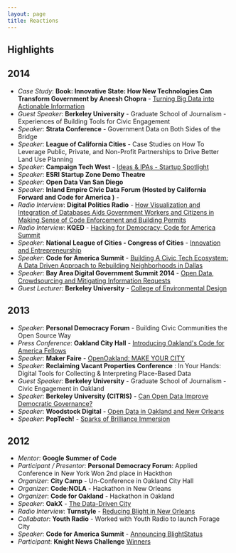 ```yaml
---
layout: page
title: Reactions
---
```


Highlights
----------

2014
----

*   _Case Study_: **Book: Innovative State: How New Technologies Can Transform Government by Aneesh Chopra** - [Turning Big Data into Actionable Information](https://web.archive.org/web/20181005105100/http://www.amazon.com/Innovative-State-Technologies-Transform-Government/dp/0802121330)
*   _Guest Speaker_: **Berkeley University** - Graduate School of Journalism - Experiences of Building Tools for Civic Engagement
*   _Speaker_: **Strata Conference** - Government Data on Both Sides of the Bridge
*   _Speaker_: **League of California Cities** - Case Studies on How To Leverage Public, Private, and Non-Profit Partnerships to Drive Better Land Use Planning
*   _Speaker_: **Campaign Tech West** - [Ideas & IPAs - Startup Spotlight](https://web.archive.org/web/20181005105100/http://www.campaigntechwest.com/sessions)
*   _Speaker_: **ESRI Startup Zone Demo Theatre**
*   _Speaker_: **Open Data Van San Diego**
*   _Speaker_: **Inland Empire Civic Data Forum (Hosted by California Forward and Code for America )** -[]( )
*   _Radio Interview_: **Digital Politics Radio** - [How Visualization and Integration of Databases Aids Government Workers and Citizens in Making Sense of Code Enforcement and Building Permits](https://web.archive.org/web/20181005105100/http://www.govtech.com/events/Bay-Area-Digital-Government-Summit.html?page=agenda)
*   _Radio Interview_: **KQED** - [Hacking for Democracy: Code for America Summit](https://web.archive.org/web/20181005105100/http://ww2.kqed.org/news/2014/09/26/hacking-for-democracy-code-for-america-summit)
*   _Speaker_: **National League of Cities - Congress of Cities** - [Innovation and Entrepreneurship](https://web.archive.org/web/20181005105100/http://www.nlccongressofcities.org/speaker/eddie-tejeda/)
*   _Speaker_: **Code for America Summit** - [Building A Civic Tech Ecosystem: A Data Driven Approach to Rebuilding Neighborhoods in Dallas](https://web.archive.org/web/20181005105100/https://www.youtube.com/watch?v=YGzeGzhggFM&list=UU6VjQY-gIxXGKmjW0LeMGOw)
*   _Speaker_: **Bay Area Digital Government Summit 2014** - [Open Data, Crowdsourcing and Mitigating Information Requests](https://web.archive.org/web/20181005105100/http://www.govtech.com/events/Bay-Area-Digital-Government-Summit-2014.html?page=agenda)
*   _Guest Lecturer_: **Berkeley University** - [College of Environmental Design](https://web.archive.org/web/20181005105100/https://bcourses.berkeley.edu/courses/1247349)

2013
----

*   _Speaker_: **Personal Democracy Forum** - Building Civic Communities the Open Source Way
*   _Press Conference_: **Oakland City Hall** - [Introducing Oakland's Code for America Fellows](https://web.archive.org/web/20181005105100/https://www.flickr.com/photos/codeforamerica/sets/72157633005808000/)
*   _Speaker_: **Maker Faire** - [OpenOakland: MAKE YOUR CITY](https://web.archive.org/web/20181005105100/https://www.facebook.com/permalink.php?id=116582681692841&story_fbid=678635802154190)
*   _Speaker_: **Reclaiming Vacant Properties Conference** : In Your Hands: Digital Tools for Collecting & Interpreting Place-Based Data
*   _Guest Speaker_: **Berkeley University** - Graduate School of Journalism - Civic Engagement in Oakland
*   _Speaker_: **Berkeley University (CITRIS)** - [Can Open Data Improve Democratic Governance?](https://web.archive.org/web/20181005105100/http://igs.berkeley.edu/events/open-data)
*   _Speaker_: **Woodstock Digital** - [Open Data in Oakland and New Orleans](https://web.archive.org/web/20181005105100/http://woodstockdigital.com/2013/program/)
*   _Speaker_: **PopTech!** - [Sparks of Brilliance Immersion](https://web.archive.org/web/20181005105100/https://poptech.org/people/eddie_tejeda)

2012
----

*   _Mentor_: **Google Summer of Code**
*   _Participant / Presentor_: **Personal Democracy Forum**: Applied Conference in New York Won 2nd place in Hackthon
*   _Organizer_: **City Camp** - Un-Conference in Oakland City Hall
*   _Organizer_: **Code:NOLA** - Hackathon in New Orleans
*   _Organizer_: **Code for Oakland** - Hackathon in Oakland
*   _Speaker_: **OakX** - [The Data-Driven City](https://web.archive.org/web/20181005105100/http://www.slideshare.net/Oak_X/oak-x-1)
*   _Radio Interview_: **Turnstyle** - [Reducing Blight in New Orleans](https://web.archive.org/web/20181005105100/http://turnstylenews.com/2012/07/11/code-for-america-profiles-reducing-blight-in-new-orleans/)
*   _Collabator_: **Youth Radio** - Worked with Youth Radio to launch Forage City
*   _Speaker_: **Code for America Summit** - [Announcing BlightStatus](https://web.archive.org/web/20181005105100/https://www.youtube.com/watch?v=WhceB6bqvVQ)
*   _Participant_: **Knight News Challenge** [Winners](https://web.archive.org/web/20181005105100/http://www.knightfoundation.org/grants/20102537/)
